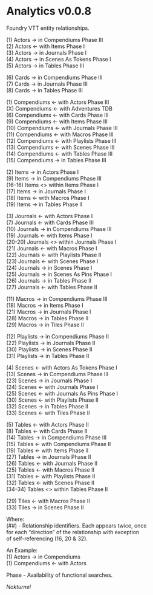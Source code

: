 # Analytics v0.0.8

Foundry VTT entity relationships.

   (1)    Actors      -> in Compendiums         Phase III<br>
   (2)    Actors      <- with Items             Phase I<br>
   (3)    Actors      -> in Journals            Phase I<br>
   (4)    Actors      -> in Scenes As Tokens    Phase I<br>
   (5)    Actors      -> in Tables              Phase III<br>
   
   (6)    Cards       -> in Compendiums         Phase III<br>
   (7)    Cards       -> in Journals            Phase III<br>
   (8)    Cards       -> in Tables              Phase III<br>

   (1)    Compendiums <- with Actors            Phase III<br>
   (X)    Compendiums <- with Adventures        TDB<br>
   (6)    Compendiums <- with Cards             Phase III<br>
   (9)    Compendiums <- with Items             Phase III<br>
  (10)    Compendiums <- with Journals          Phase III<br>
  (11)    Compendiums <- with Macros            Phase III<br>
  (12)    Compendiums <- with Playlists         Phase III<br>
  (13)    Compendiums <- with Scenes            Phase III<br>
  (14)    Compendiums <- with Tables            Phase III<br>
  (15)    Compendiums -> in Tables              Phase III<br>

   (2)    Items       -> in Actors              Phase I<br>
   (9)    Items       -> in Compendiums         Phase III<br>
  (16-16) Items       <> within Items           Phase I<br>
  (17)    Items       -> in Journals            Phase I<br>
  (18)    Items       <- with Macros            Phase I<br>
  (19)    Items       -> in Tables              Phase II<br>

   (3)    Journals    <- with Actors            Phase I<br>
   (7)    Journals    <- with Cards             Phase III<br>
  (10)    Journals    -> in Compendiums         Phase III<br>
  (19)    Journals    <- with Items             Phase I<br>
  (20-20) Journals    <> within Journals        Phase I<br>
  (21)    Journals    <- with Macros            Phase I<br>
  (22)    Journals    <- with Playlists         Phase II<br>
  (23)    Journals    <- with Scenes            Phase I<br>
  (24)    Journals    -> in Scenes              Phase I<br>
  (25)    Journals    -> in Scenes As Pins      Phase I<br>
  (26)    Journals    -> in Tables              Phase II<br>
  (27)    Journals    <- with Tables            Phase II<br>

  (11)    Macros      -> in Compendiums         Phase III<br>
  (18)    Macros      -> in Items               Phase I<br>
  (21)    Macros      -> in Journals            Phase I<br>
  (28)    Macros      -> in Tables              Phase II<br>
  (29)    Macros      -> in Tiles               Phase II<br>

  (12)    Playlists   -> in Compendiums         Phase II<br>
  (22)    Playlists   -> in Journals            Phase II<br>
  (30)    Playlists   -> in Scenes              Phase II<br>
  (31)    Playlists   -> in Tables              Phase II<br>

   (4)    Scenes      <- with Actors As Tokens  Phase I<br>
  (13)    Scenes      -> in Compendiums         Phase III<br>
  (23)    Scenes      -> in Journals            Phase I<br>
  (24)    Scenes      <- with Journals          Phase I<br>
  (25)    Scenes      <- with Journals As Pins  Phase I<br>
  (30)    Scenes      <- with Playlists         Phase II<br>
  (32)    Scenes      -> in Tables              Phase II<br>
  (33)    Scenes      <- with Tiles             Phase II<br>

   (5)    Tables      <- with Actors            Phase II<br>
   (8)    Tables      <- with Cards             Phase II<br>
  (14)    Tables      -> in Compendiums         Phase III<br>
  (15)    Tables      <- with Compendiums       Phase II<br>
  (19)    Tables      <- with Items             Phase II<br>
  (27)    Tables      -> in Journals            Phase II<br>
  (26)    Tables      <- with Journals          Phase II<br>
  (25)    Tables      <- with Macros            Phase II<br>
  (31)    Tables      <- with Playlists         Phase II<br>
  (32)    Tables      <- with Scenes            Phase II<br>
  (34-34) Tables      <> within Tables          Phase II<br>

  (29)    Tiles       <- with Macros            Phase II<br>
  (33)    Tiles       -> in Scenes              Phase II<br>

Where:<br>
(##)  - Relationship identifiers. Each appears twice, once<br>
        for each “direction” of the relationship with exception<br>
        of self-referencing (16, 20 & 32).<br>

An Example:<br>
        (1) Actors      -> in Compendiums<br>
        (1) Compendiums <- with Actors

Phase - Availability of functional searches.
 
<i>Nokturnel</i>
